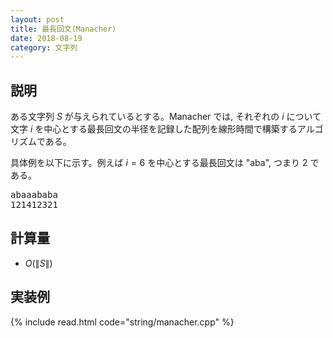 ```yaml
---
layout: post
title: 最長回文(Manacher)
date: 2018-08-19
category: 文字列
---
```


## 説明
ある文字列 $S$ が与えられているとする。Manacher では, それぞれの $i$ について文字 $i$ を中心とする最長回文の半径を記録した配列を線形時間で構築するアルゴリズムである。

具体例を以下に示す。例えば $i = 6$ を中心とする最長回文は "aba", つまり $2$ である。

<pre>
abaaababa
121412321
</pre>

## 計算量
* $O(\|S\|)$

## 実装例

{% include read.html code="string/manacher.cpp" %}

